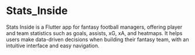 # Stats_Inside
Stats Inside is a Flutter app for fantasy football managers, offering player and team statistics such as goals, assists, xG, xA, and heatmaps. It helps users make data-driven decisions when building their fantasy team, with an intuitive interface and easy navigation.

